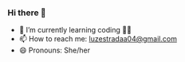 ### Hi there 👋

- 🌱 I’m currently learning coding 👩‍💻 
- 📫 How to reach me: luzestradaa04@gmail.com
- 😄 Pronouns: She/her


